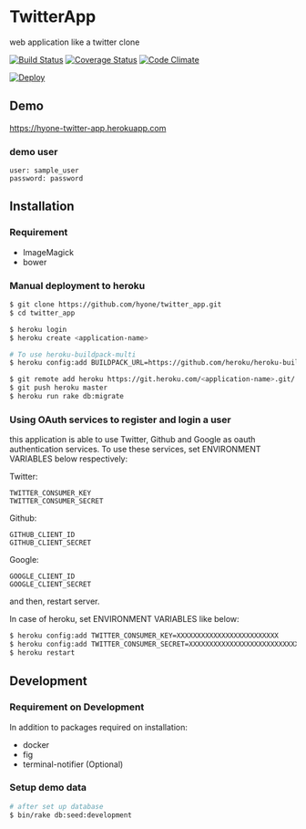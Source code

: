 # TwitterApp

web application like a twitter clone

[![Build Status](https://travis-ci.org/hyone/twitter_app.svg?branch=master)](https://travis-ci.org/hyone/twitter_app)
[![Coverage Status](https://coveralls.io/repos/hyone/twitter_app/badge.svg?branch=master)](https://coveralls.io/r/hyone/twitter_app?branch=master)
[![Code Climate](https://codeclimate.com/github/hyone/twitter_app/badges/gpa.svg)](https://codeclimate.com/github/hyone/twitter_app)

[![Deploy](https://www.herokucdn.com/deploy/button.png)](https://heroku.com/deploy)

## Demo

https://hyone-twitter-app.herokuapp.com

### demo user

    user: sample_user
    password: password

## Installation

### Requirement

- ImageMagick
- bower

### Manual deployment to heroku

```sh
$ git clone https://github.com/hyone/twitter_app.git
$ cd twitter_app

$ heroku login
$ heroku create <application-name>

# To use heroku-buildpack-multi
$ heroku config:add BUILDPACK_URL=https://github.com/heroku/heroku-buildpack-multi.git

$ git remote add heroku https://git.heroku.com/<application-name>.git/
$ git push heroku master
$ heroku run rake db:migrate
```

### Using OAuth services to register and login a user

this application is able to use Twitter, Github and Google as oauth authentication services.
To use these services, set ENVIRONMENT VARIABLES below respectively:

Twitter:

    TWITTER_CONSUMER_KEY
    TWITTER_CONSUMER_SECRET

Github:

    GITHUB_CLIENT_ID
    GITHUB_CLIENT_SECRET

Google:

    GOOGLE_CLIENT_ID
    GOOGLE_CLIENT_SECRET

and then, restart server.

In case of heroku, set ENVIRONMENT VARIABLES like below:

```sh
$ heroku config:add TWITTER_CONSUMER_KEY=XXXXXXXXXXXXXXXXXXXXXXXXX
$ heroku config:add TWITTER_CONSUMER_SECRET=XXXXXXXXXXXXXXXXXXXXXXXXXXXXXXXXXXXXXXXXXXXXXXXXXX
$ heroku restart
```

## Development

### Requirement on Development

In addition to packages required on installation:

- docker
- fig
- terminal-notifier (Optional)


### Setup demo data

```sh
# after set up database
$ bin/rake db:seed:development
```
